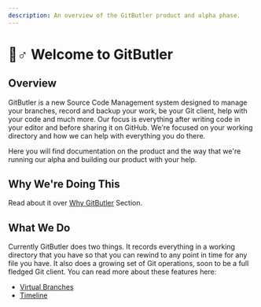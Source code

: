 ```yaml
---
description: An overview of the GitButler product and alpha phase.
---
```


# 🤵♂ Welcome to GitButler

## Overview

GitButler is a new Source Code Management system designed to manage your branches, record and backup your work, be your Git client, help with your code and much more. Our focus is everything after writing code in your editor and before sharing it on GitHub. We're focused on your working directory and how we can help with everything you do there.

Here you will find documentation on the product and the way that we're running our alpha and building our product with your help.

## Why We're Doing This

Read about it over [Why GitButler](overview/why-gitbutler.md) Section.

## What We Do

Currently GitButler does two things. It records everything in a working directory that you have so that you can rewind to any point in time for any file you have. It also does a growing set of Git operations, soon to be a full fledged Git client. You can read more about these features here:

- [Virtual Branches](features/virtual-branches/README.md)
- [Timeline](features/timeline.md)
